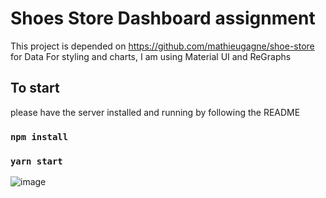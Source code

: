 # Shoes Store Dashboard assignment
 
This project is depended on https://github.com/mathieugagne/shoe-store for Data
For styling and charts, I am using Material UI and ReGraphs

## To start 

please have the server installed and running by following the README
 
### `npm install` 
### `yarn start`

![image](https://user-images.githubusercontent.com/44756788/141716973-f1cda6bf-3381-4e33-92e9-e81224e3b946.png)

